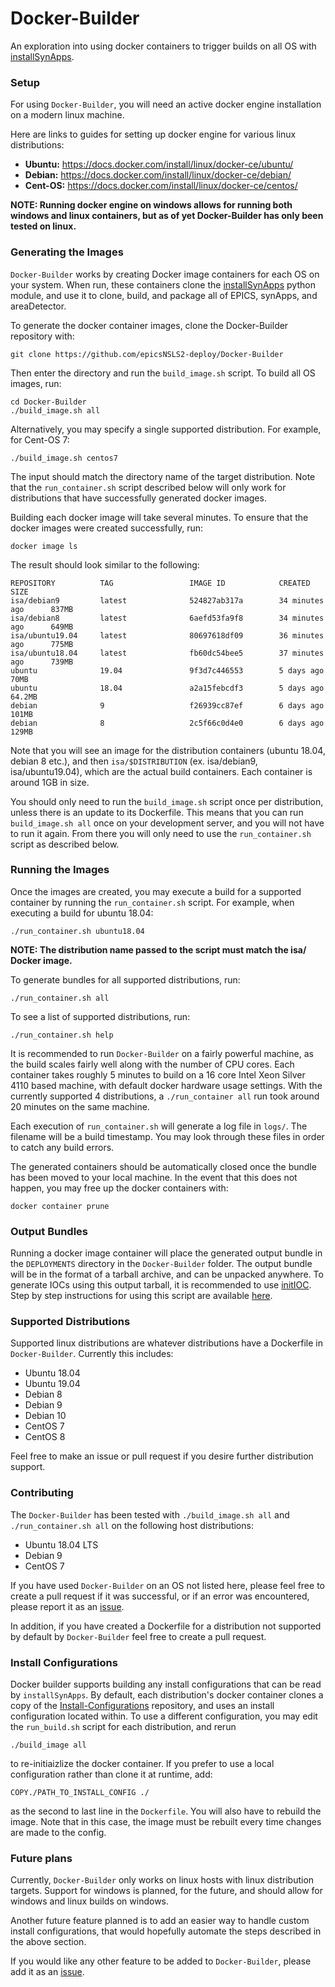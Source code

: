 # Docker-Builder

An exploration into using docker containers to trigger builds on all OS with [installSynApps](https://github.com/epicsNSLS2-deploy/installSynApps).

### Setup

For using `Docker-Builder`, you will need an active docker engine installation on a modern linux machine.

Here are links to guides for setting up docker engine for various linux distributions:

* **Ubuntu:** https://docs.docker.com/install/linux/docker-ce/ubuntu/
* **Debian:** https://docs.docker.com/install/linux/docker-ce/debian/
* **Cent-OS:** https://docs.docker.com/install/linux/docker-ce/centos/

**NOTE: Running docker engine on windows allows for running both windows and linux containers, but as of yet Docker-Builder has only been tested on linux.**

### Generating the Images

`Docker-Builder` works by creating Docker image containers for each OS on your system. When run, these containers clone the [installSynApps](https://github.com/epicsNSLS2-deploy/installSynApps) python module, and use it to clone, build, and package all of EPICS, synApps, and areaDetector.

To generate the docker container images, clone the Docker-Builder repository with:
```
git clone https://github.com/epicsNSLS2-deploy/Docker-Builder
```
Then enter the directory and run the `build_image.sh` script. To build all OS images, run:
```
cd Docker-Builder
./build_image.sh all
```
Alternatively, you may specify a single supported distribution. For example, for Cent-OS 7:
```
./build_image.sh centos7
```
The input should match the directory name of the target distribution. Note that the `run_container.sh` script described below will only work for distributions that have successfully generated docker images.

Building each docker image will take several minutes. To ensure that the docker images were created successfully, run:
```
docker image ls
```
The result should look similar to the following:
```
REPOSITORY          TAG                 IMAGE ID            CREATED             SIZE
isa/debian9         latest              524827ab317a        34 minutes ago      837MB
isa/debian8         latest              6aefd53fa9f8        34 minutes ago      649MB
isa/ubuntu19.04     latest              80697618df09        36 minutes ago      775MB
isa/ubuntu18.04     latest              fb60dc54bee5        37 minutes ago      739MB
ubuntu              19.04               9f3d7c446553        5 days ago          70MB
ubuntu              18.04               a2a15febcdf3        5 days ago          64.2MB
debian              9                   f26939cc87ef        6 days ago          101MB
debian              8                   2c5f66c0d4e0        6 days ago          129MB
```
Note that you will see an image for the distribution containers (ubuntu 18.04, debian 8 etc.), and then `isa/$DISTRIBUTION` (ex. isa/debian9, isa/ubuntu19.04), which are the actual build containers. Each container is around 1GB in size.

You should only need to run the `build_image.sh` script once per distribution, unless there is an update to its Dockerfile. This means that you can run `build_image.sh all` once on your development server, and you will not have to run it again. From there you will only need to use the `run_container.sh` script as described below.

### Running the Images

Once the images are created, you may execute a build for a supported container by running the `run_container.sh` script. For example, when executing a build for ubuntu 18.04:
```
./run_container.sh ubuntu18.04
```
**NOTE: The distribution name passed to the script must match the isa/ Docker image.**

To generate bundles for all supported distributions, run:
```
./run_container.sh all
```
To see a list of supported distributions, run:
```
./run_container.sh help
```

It is recommended to run `Docker-Builder` on a fairly powerful machine, as the build scales fairly well along with the number of CPU cores. Each container takes roughly 5 minutes to build on a 16 core Intel Xeon Silver 4110 based machine, with default docker hardware usage settings. With the currently supported 4 distributions, a `./run_container all` run took around 20 minutes on the same machine.

Each execution of `run_container.sh` will generate a log file in `logs/`. The filename will be a build timestamp. You may look through these files in order to catch any build errors.

The generated containers should be automatically closed once the bundle has been moved to your local machine. In the event that this does not happen, you may free up the docker containers with:
```
docker container prune
```

### Output Bundles

Running a docker image container will place the generated output bundle in the `DEPLOYMENTS` directory in the `Docker-Builder` folder. The output bundle will be in the format of a tarball archive, and can be unpacked anywhere. To generate IOCs using this output tarball, it is recommended to use [initIOC](https://github.com/epicsNSLS2-deploy/initIOC). Step by step instructions for using this script are available [here](https://epicsnsls2-deploy.github.io/Deploy-Docs/#initIOC-step-by-step-example).

### Supported Distributions

Supported linux distributions are whatever distributions have a Dockerfile in `Docker-Builder`. Currently this includes:

* Ubuntu 18.04
* Ubuntu 19.04
* Debian 8
* Debian 9
* Debian 10
* CentOS 7
* CentOS 8

Feel free to make an issue or pull request if you desire further distribution support.

### Contributing

The `Docker-Builder` has been tested with `./build_image.sh all` and `./run_container.sh all` on the following host distributions:

* Ubuntu 18.04 LTS
* Debian 9
* CentOS 7

If you have used `Docker-Builder` on an OS not listed here, please feel free to create a pull request if it was successful, or if an error was encountered, please report it as an [issue](https://github.com/epicsNSLS2-deploy/Docker-Builder/issues).

In addition, if you have created a Dockerfile for a distribution not supported by default by `Docker-Builder` feel free to create a pull request.

### Install Configurations

Docker builder supports building any install configurations that can be read by `installSynApps`. By default, each distribution's docker container clones a copy of the [Install-Configurations](https://github.com/epicsNSLS2-deploy/Install-Configurations) repository, and uses an install configuration located within. To use a different configuration, you may edit the `run_build.sh` script for each distribution, and rerun 
```
./build_image all
```
to re-initiaizlize the docker container. If you prefer to use a local configuration rather than clone it at runtime, add:
```
COPY./PATH_TO_INSTALL_CONFIG ./
```
as the second to last line in the `Dockerfile`. You will also have to rebuild the image. Note that in this case, the image must be rebuilt every time changes are made to the config.

### Future plans

Currently, `Docker-Builder` only works on linux hosts with linux distribution targets. Support for windows is planned, for the future, and should allow for windows and linux builds on windows. 

Another future feature planned is to add an easier way to handle custom install configurations, that would hopefully automate the steps described in the above section.

If you would like any other feature to be added to `Docker-Builder`, please add it as an [issue](https://github.com/epicsNSLS2-deploy/Docker-Builder/issues).
